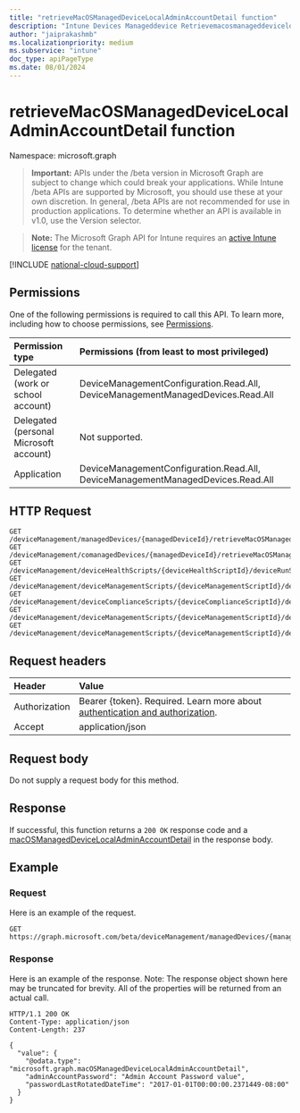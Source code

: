 ```yaml
---
title: "retrieveMacOSManagedDeviceLocalAdminAccountDetail function"
description: "Intune Devices Manageddevice Retrievemacosmanageddevicelocaladminaccountdetail Api ."
author: "jaiprakashmb"
ms.localizationpriority: medium
ms.subservice: "intune"
doc_type: apiPageType
ms.date: 08/01/2024
---
```


# retrieveMacOSManagedDeviceLocalAdminAccountDetail function

Namespace: microsoft.graph

> **Important:** APIs under the /beta version in Microsoft Graph are subject to change which could break your applications. While Intune /beta APIs are supported by Microsoft, you should use these at your own discretion. In general, /beta APIs are not recommended for use in production applications. To determine whether an API is available in v1.0, use the Version selector.

> **Note:** The Microsoft Graph API for Intune requires an [active Intune license](https://go.microsoft.com/fwlink/?linkid=839381) for the tenant.



[!INCLUDE [national-cloud-support](../../includes/all-clouds.md)]

## Permissions
One of the following permissions is required to call this API. To learn more, including how to choose permissions, see [Permissions](/graph/permissions-reference).

|Permission type|Permissions (from least to most privileged)|
|:---|:---|
|Delegated (work or school account)|DeviceManagementConfiguration.Read.All, DeviceManagementManagedDevices.Read.All|
|Delegated (personal Microsoft account)|Not supported.|
|Application|DeviceManagementConfiguration.Read.All, DeviceManagementManagedDevices.Read.All|

## HTTP Request
<!-- {
  "blockType": "ignored"
}
-->
``` http
GET /deviceManagement/managedDevices/{managedDeviceId}/retrieveMacOSManagedDeviceLocalAdminAccountDetail
GET /deviceManagement/comanagedDevices/{managedDeviceId}/retrieveMacOSManagedDeviceLocalAdminAccountDetail
GET /deviceManagement/deviceHealthScripts/{deviceHealthScriptId}/deviceRunStates/{deviceHealthScriptDeviceStateId}/managedDevice/retrieveMacOSManagedDeviceLocalAdminAccountDetail
GET /deviceManagement/deviceManagementScripts/{deviceManagementScriptId}/deviceRunStates/{deviceManagementScriptDeviceStateId}/managedDevice/retrieveMacOSManagedDeviceLocalAdminAccountDetail
GET /deviceManagement/deviceComplianceScripts/{deviceComplianceScriptId}/deviceRunStates/{deviceComplianceScriptDeviceStateId}/managedDevice/retrieveMacOSManagedDeviceLocalAdminAccountDetail
GET /deviceManagement/deviceManagementScripts/{deviceManagementScriptId}/deviceRunStates/{deviceManagementScriptDeviceStateId}/managedDevice/users/{userId}/managedDevices/{managedDeviceId}/retrieveMacOSManagedDeviceLocalAdminAccountDetail
GET /deviceManagement/deviceManagementScripts/{deviceManagementScriptId}/deviceRunStates/{deviceManagementScriptDeviceStateId}/managedDevice/detectedApps/{detectedAppId}/managedDevices/{managedDeviceId}/retrieveMacOSManagedDeviceLocalAdminAccountDetail
```

## Request headers
|Header|Value|
|:---|:---|
|Authorization|Bearer {token}. Required. Learn more about [authentication and authorization](/graph/auth/auth-concepts).|
|Accept|application/json|

## Request body
Do not supply a request body for this method.

## Response
If successful, this function returns a `200 OK` response code and a [macOSManagedDeviceLocalAdminAccountDetail](../resources/intune-devices-macosmanageddevicelocaladminaccountdetail.md) in the response body.

## Example

### Request
Here is an example of the request.
``` http
GET https://graph.microsoft.com/beta/deviceManagement/managedDevices/{managedDeviceId}/retrieveMacOSManagedDeviceLocalAdminAccountDetail
```

### Response
Here is an example of the response. Note: The response object shown here may be truncated for brevity. All of the properties will be returned from an actual call.
``` http
HTTP/1.1 200 OK
Content-Type: application/json
Content-Length: 237

{
  "value": {
    "@odata.type": "microsoft.graph.macOSManagedDeviceLocalAdminAccountDetail",
    "adminAccountPassword": "Admin Account Password value",
    "passwordLastRotatedDateTime": "2017-01-01T00:00:00.2371449-08:00"
  }
}
```